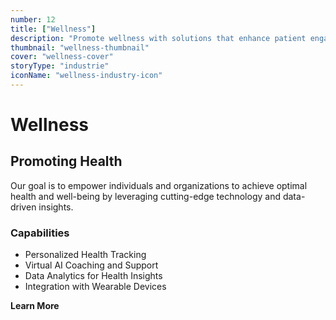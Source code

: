 ```yaml
---
number: 12
title: ["Wellness"]
description: "Promote wellness with solutions that enhance patient engagement, streamline service delivery, and improve health outcomes."
thumbnail: "wellness-thumbnail"
cover: "wellness-cover"
storyType: "industrie"
iconName: "wellness-industry-icon"
---
```


# Wellness

## Promoting Health

Our goal is to empower individuals and organizations to achieve optimal health and well-being by leveraging cutting-edge technology and data-driven insights.

### Capabilities

* Personalized Health Tracking
* Virtual AI Coaching and Support
* Data Analytics for Health Insights
* Integration with Wearable Devices

**Learn More**
